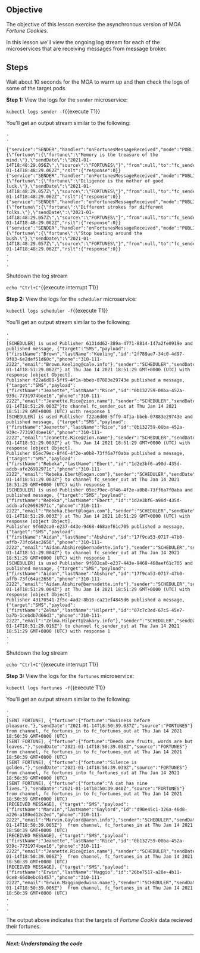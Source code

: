 ## Objective
The objective of this lesson exercise the asynchronous version of MOA *Fortune Cookies*.

In this lesson we'll view the ongoing log stream for each of the microservices that are receiving messages from message broker.

## Steps

Wait about 10 seconds for the MOA to warm up and then check the logs of some of the target pods

**Step 1:**  View the logs for the `sender` microservice:

`kubectl logs sender -f`{{execute T1}}

You'll get an output stream similar to the following:

```
.
.

{"service":"SENDER","handler":"onFortunesMessageReceived","mode":"PUBLISHED","message":"{\"fortune\":{\"fortune\":\"Memory is the treasure of the mind.\"},\"sendDate\":\"2021-01-14T18:48:29.056Z\",\"source\":\"FORTUNES\"}","from":null,"to":"fc_sender_out","createdOn":"2021-01-14T18:48:29.062Z","rslt":{"response":0}}
{"service":"SENDER","handler":"onFortunesMessageReceived","mode":"PUBLISHED","message":"{\"fortune\":{\"fortune\":\"Diligence is the mother of good luck.\"},\"sendDate\":\"2021-01-14T18:48:29.057Z\",\"source\":\"FORTUNES\"}","from":null,"to":"fc_sender_out","createdOn":"2021-01-14T18:48:29.062Z","rslt":{"response":0}}
{"service":"SENDER","handler":"onFortunesMessageReceived","mode":"PUBLISHED","message":"{\"fortune\":{\"fortune\":\"Different strokes for different folks.\"},\"sendDate\":\"2021-01-14T18:48:29.057Z\",\"source\":\"FORTUNES\"}","from":null,"to":"fc_sender_out","createdOn":"2021-01-14T18:48:29.062Z","rslt":{"response":0}}
{"service":"SENDER","handler":"onFortunesMessageReceived","mode":"PUBLISHED","message":"{\"fortune\":{\"fortune\":\"Stop beating around the bush.\"},\"sendDate\":\"2021-01-14T18:48:29.057Z\",\"source\":\"FORTUNES\"}","from":null,"to":"fc_sender_out","createdOn":"2021-01-14T18:48:29.062Z","rslt":{"response":0}}
.
.
.

```

Shutdown the log stream

`echo "Ctrl+C"`{{execute interrupt T1}}

**Step 2:** View the logs for the `scheduler` microservice:

`kubectl logs scheduler -f`{{execute T1}}


You'll get an output stream similar to the following:

```
.
.
[SCHEDULER] is used Publisher 6131dd62-389a-4771-8814-147a2fe0919e and published message, {"target":"SMS","payload":{"firstName":"Brown","lastName":"Keeling","id":"2f789ae7-34c0-4d97-9f03-6e2def51d60c","phone":"310-111-2222","email":"Brown.Keeling@cale.info"},"sender":"SCHEDULER","sendDate":"2021-01-14T18:51:29.002Z"} at Thu Jan 14 2021 18:51:29 GMT+0000 (UTC) with response [object Object].
Publisher f22a6d08-5ff9-4f1a-bbeb-07883e29743e published a message, {"target":"SMS","payload":{"firstName":"Jeanette","lastName":"Rice","id":"0b132759-00ba-452a-939c-7731974bee16","phone":"310-111-2222","email":"Jeanette.Rice@zion.name"},"sender":"SCHEDULER","sendDate":"2021-01-14T18:51:29.003Z"}to channel fc_sender_out at Thu Jan 14 2021 18:51:29 GMT+0000 (UTC) with response 1
[SCHEDULER] is used Publisher f22a6d08-5ff9-4f1a-bbeb-07883e29743e and published message, {"target":"SMS","payload":{"firstName":"Jeanette","lastName":"Rice","id":"0b132759-00ba-452a-939c-7731974bee16","phone":"310-111-2222","email":"Jeanette.Rice@zion.name"},"sender":"SCHEDULER","sendDate":"2021-01-14T18:51:29.003Z"} at Thu Jan 14 2021 18:51:29 GMT+0000 (UTC) with response [object Object].
Publisher 05ec79ec-8f46-4f2e-a0b8-73ff6a7f0aba published a message, {"target":"SMS","payload":{"firstName":"Rebeka","lastName":"Ebert","id":"1d2e3bf6-a90d-435d-adcb-afe26982971c","phone":"310-111-2222","email":"Rebeka.Ebert@logan.com"},"sender":"SCHEDULER","sendDate":"2021-01-14T18:51:29.003Z"} to channel fc_sender_out at Thu Jan 14 2021 18:51:29 GMT+0000 (UTC) with response 1
[SCHEDULER] is used Publisher 05ec79ec-8f46-4f2e-a0b8-73ff6a7f0aba and published message, {"target":"SMS","payload":{"firstName":"Rebeka","lastName":"Ebert","id":"1d2e3bf6-a90d-435d-adcb-afe26982971c","phone":"310-111-2222","email":"Rebeka.Ebert@logan.com"},"sender":"SCHEDULER","sendDate":"2021-01-14T18:51:29.003Z"} at Thu Jan 14 2021 18:51:29 GMT+0000 (UTC) with response [object Object].
Publisher 9f602ca0-e237-443e-9468-468aef61c705 published a message, {"target":"SMS","payload":{"firstName":"Aidan","lastName":"Abshire","id":"17f9ca53-0717-47b0-affb-73fc64ac2650","phone":"310-111-2222","email":"Aidan.Abshire@bernadette.info"},"sender":"SCHEDULER","sendDate":"2021-01-14T18:51:29.004Z"} to channel fc_sender_out at Thu Jan 14 2021 18:51:29 GMT+0000 (UTC) with response 1
[SCHEDULER] is used Publisher 9f602ca0-e237-443e-9468-468aef61c705 and published message, {"target":"SMS","payload":{"firstName":"Aidan","lastName":"Abshire","id":"17f9ca53-0717-47b0-affb-73fc64ac2650","phone":"310-111-2222","email":"Aidan.Abshire@bernadette.info"},"sender":"SCHEDULER","sendDate":"2021-01-14T18:51:29.004Z"} at Thu Jan 14 2021 18:51:29 GMT+0000 (UTC) with response [object Object].
Publisher 43170541-2f5c-4ad2-8b16-ca21ef4845d6 published a message, {"target":"SMS","payload":{"firstName":"Zelma","lastName":"Hilpert","id":"07c7c3ed-67c5-45e7-ba7b-1cebdb7d66d3","phone":"310-111-2222","email":"Zelma.Hilpert@zakary.info"},"sender":"SCHEDULER","sendDate":"2021-01-14T18:51:29.016Z"} to channel fc_sender_out at Thu Jan 14 2021 18:51:29 GMT+0000 (UTC) with response 1
.
.
```

Shutdown the log stream

`echo "Ctrl+C"`{{execute interrupt T1}}

**Step 3:** View the logs for the `fortunes` microservice:

`kubectl logs fortunes -f`{{execute T1}}

You'll get an output stream similar to the following:

```
.
.
[SENT FORTUNE], {"fortune":{"fortune":"Business before pleasure."},"sendDate":"2021-01-14T18:50:39.037Z","source":"FORTUNES"}  from channel, fc_fortunes_in to fc_fortunes_out at Thu Jan 14 2021 18:50:39 GMT+0000 (UTC)
[SENT FORTUNE], {"fortune":{"fortune":"Deeds are fruits, words are but leaves."},"sendDate":"2021-01-14T18:50:39.038Z","source":"FORTUNES"}  from channel, fc_fortunes_in to fc_fortunes_out at Thu Jan 14 2021 18:50:39 GMT+0000 (UTC)
[SENT FORTUNE], {"fortune":{"fortune":"Silence is golden."},"sendDate":"2021-01-14T18:50:39.039Z","source":"FORTUNES"}  from channel, fc_fortunes_into fc_fortunes_out at Thu Jan 14 2021 18:50:39 GMT+0000 (UTC)
[SENT FORTUNE], {"fortune":{"fortune":"A cat has nine lives."},"sendDate":"2021-01-14T18:50:39.040Z","source":"FORTUNES"}  from channel, fc_fortunes_in to fc_fortunes_out at Thu Jan 14 2021 18:50:39 GMT+0000 (UTC)
[RECEIVED MESSAGE], {"target":"SMS","payload":{"firstName":"Marvin","lastName":"Gaylord","id":"d90e45c1-326a-46d8-a226-a180ed12c2ed","phone":"310-111-2222","email":"Marvin.Gaylord@aron.info"},"sender":"SCHEDULER","sendDate":"2021-01-14T18:50:39.005Z"}  from channel, fc_fortunes_in at Thu Jan 14 2021 18:50:39 GMT+0000 (UTC)
[RECEIVED MESSAGE], {"target":"SMS","payload":{"firstName":"Jeanette","lastName":"Rice","id":"0b132759-00ba-452a-939c-7731974bee16","phone":"310-111-2222","email":"Jeanette.Rice@zion.name"},"sender":"SCHEDULER","sendDate":"2021-01-14T18:50:39.006Z"}  from channel, fc_fortunes_in at Thu Jan 14 2021 18:50:39 GMT+0000 (UTC)
[RECEIVED MESSAGE], {"target":"SMS","payload":{"firstName":"Erwin","lastName":"Maggio","id":"26be7517-a28e-4b11-9ce8-66d0ebc61457","phone":"310-111-2222","email":"Erwin.Maggio@edwina.name"},"sender":"SCHEDULER","sendDate":"2021-01-14T18:50:39.006Z"}  from channel, fc_fortunes_in at Thu Jan 14 2021 18:50:39 GMT+0000 (UTC)
.
.
.
```


The output above indicates that the targets of *Fortune Cookie* data recieved their fortunes.




---

***Next: Understanding the code***